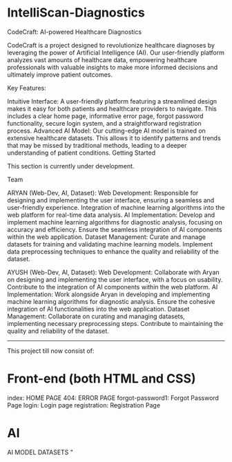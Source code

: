 # IntelliScan-Diagnostics
CodeCraft: AI-powered Healthcare Diagnostics

CodeCraft is a project designed to revolutionize healthcare diagnoses by leveraging the power of Artificial Intelligence (AI). Our user-friendly platform analyzes vast amounts of healthcare data, empowering healthcare professionals with valuable insights to make more informed decisions and ultimately improve patient outcomes.

Key Features:

Intuitive Interface: A user-friendly platform featuring a streamlined design makes it easy for both patients and healthcare providers to navigate. This includes a clear home page, informative error page, forgot password functionality, secure login system, and a straightforward registration process.
Advanced AI Model: Our cutting-edge AI model is trained on extensive healthcare datasets. This allows it to identify patterns and trends that may be missed by traditional methods, leading to a deeper understanding of patient conditions.
Getting Started

This section is currently under development.

Team


ARYAN (Web-Dev, AI, Dataset):
Web Development: Responsible for designing and implementing the user interface, ensuring a seamless and user-friendly experience. Integration of machine learning algorithms into the web platform for real-time data analysis.
AI Implementation: Develop and implement machine learning algorithms for diagnostic analysis, focusing on accuracy and efficiency. Ensure the seamless integration of AI components within the web application.
Dataset Management: Curate and manage datasets for training and validating machine learning models. Implement data preprocessing techniques to enhance the quality and reliability of the dataset.

AYUSH (Web-Dev, AI, Dataset):
Web Development: Collaborate with Aryan on designing and implementing the user interface, with a focus on usability. Contribute to the integration of AI components within the web platform.
AI Implementation: Work alongside Aryan in developing and implementing machine learning algorithms for diagnostic analysis. Ensure the cohesive integration of AI functionalities into the web application.
Dataset Management: Collaborate on curating and managing datasets, implementing necessary preprocessing steps. Contribute to maintaining the quality and reliability of the dataset.

--------
This project till now consist of:
# Front-end (both HTML and CSS)
index: HOME PAGE
404: ERROR PAGE
forgot-password1: Forgot Password Page
login: Login page
registration: Registration Page
# AI
AI MODEL
DATASETS "